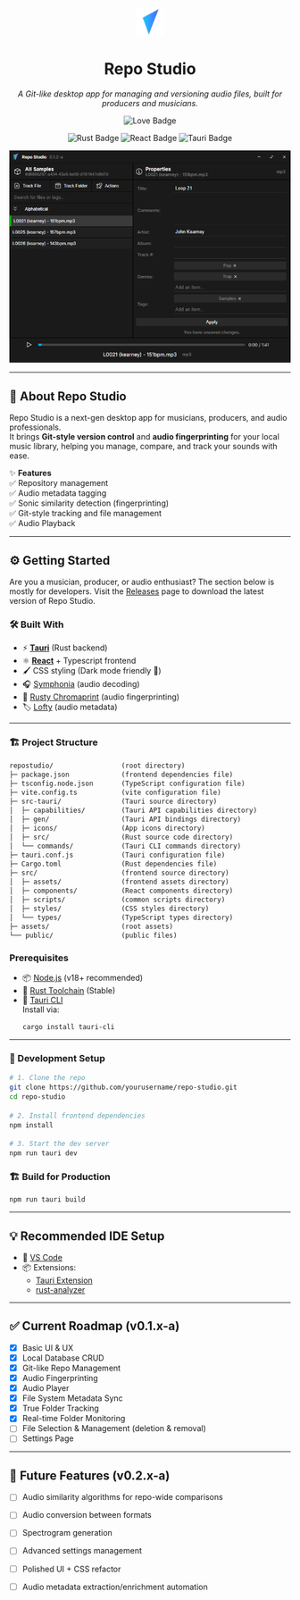 <p align="center">
  <img src="./app-icon.png" alt="Repo Studio Icon" width="50"/>
</p>
<h1 align="center">Repo Studio</h1>
<p align="center"><i>A Git-like desktop app for managing and versioning audio files, built for producers and musicians.</i></p>

<p align="center">
  <img src="https://img.shields.io/badge/Made%20with%20Love-@JohnKearney1-ff69b4?style=for-the-badge" alt="Love Badge">
</p>

<p align="center">
  <img src="https://img.shields.io/badge/Made%20with-Rust-ff0000?style=for-the-badge&logo=rust" alt="Rust Badge">
  <img src="https://img.shields.io/badge/Frontend-React%20-00d8ff?style=for-the-badge&logo=react" alt="React Badge">
  <img src="https://img.shields.io/badge/Backend-Tauri-FFC107?style=for-the-badge&logo=tauri" alt="Tauri Badge">
</p>

<p align="center">
  <img src="./assets/readme1.png" alt="Repo Studio Preview"/>
</p>

---

## 🚀 About Repo Studio

Repo Studio is a next-gen desktop app for musicians, producers, and audio professionals.  
It brings **Git-style version control** and **audio fingerprinting** for your local music library, helping you manage, compare, and track your sounds with ease.

✨ **Features**  
✅ Repository management  
✅ Audio metadata tagging  
✅ Sonic similarity detection (fingerprinting)  
✅ Git-style tracking and file management  
✅ Audio Playback  


---

## ⚙️ Getting Started

Are you a musician, producer, or audio enthusiast? The section below is mostly for developers.
Visit the [Releases](https://github.com/JohnKearney1/repostudio/releases) page to download the latest version of Repo Studio.

### 🛠️ Built With
- ⚡ **[Tauri](https://tauri.app/)** (Rust backend)
- ⚛️ **[React](https://reactjs.org/)** + Typescript frontend
- 🖌️ CSS styling (Dark mode friendly 🖤)
- 🎧 [Symphonia](https://github.com/pdeljanov/Symphonia) (audio decoding)  
- 🧬 [Rusty Chromaprint](https://github.com/acoustid/rusty-chromaprint) (audio fingerprinting)  
- 🏷️ [Lofty](https://github.com/Serial-ATA/lofty-rs) (audio metadata)

---

### 🏗️ Project Structure
```plaintext
repostudio/                 (root directory)
├─ package.json             (frontend dependencies file)
├─ tsconfig.node.json       (TypeScript configuration file)
├─ vite.config.ts           (vite configuration file)
├─ src-tauri/               (Tauri source directory)
│  ├─ capabilities/         (Tauri API capabilities directory)
│  ├─ gen/                  (Tauri API bindings directory)
│  ├─ icons/                (App icons directory)
│  ├─ src/                  (Rust source code directory)
│  └── commands/            (Tauri CLI commands directory)
├─ tauri.conf.js            (Tauri configuration file)
├─ Cargo.toml               (Rust dependencies file)
├─ src/                     (frontend source directory)
│  ├─ assets/               (frontend assets directory)
│  ├─ components/           (React components directory)
│  ├─ scripts/              (common scripts directory)
│  ├─ styles/               (CSS styles directory)
│  └── types/               (TypeScript types directory)
├─ assets/                  (root assets)
└── public/                 (public files)
```

### Prerequisites
- 📦 [Node.js](https://nodejs.org/) (v18+ recommended)
- 🦀 [Rust Toolchain](https://rustup.rs/) (Stable)
- 🔧 [Tauri CLI](https://tauri.app/v1/guides/getting-started/prerequisites/)  
  Install via:  
  ```bash
  cargo install tauri-cli
  ```

---

### 🔨 Development Setup
```bash
# 1. Clone the repo
git clone https://github.com/yourusername/repo-studio.git
cd repo-studio

# 2. Install frontend dependencies
npm install

# 3. Start the dev server
npm run tauri dev
```

### 🏗️ Build for Production
```bash
npm run tauri build
```

---

## 💡 Recommended IDE Setup
- 📝 [VS Code](https://code.visualstudio.com/)
- 📦 Extensions:  
  - [Tauri Extension](https://marketplace.visualstudio.com/items?itemName=tauri-apps.tauri-vscode)  
  - [rust-analyzer](https://marketplace.visualstudio.com/items?itemName=rust-lang.rust-analyzer)

---

## ✅ Current Roadmap (v0.1.x-a)
- [x] Basic UI & UX
- [x] Local Database CRUD
- [x] Git-like Repo Management
- [x] Audio Fingerprinting
- [x] Audio Player
- [x] File System Metadata Sync
- [x] True Folder Tracking  
- [x] Real-time Folder Monitoring
- [ ] File Selection & Management (deletion & removal)
- [ ] Settings Page

---

## 🔮 Future Features (v0.2.x-a)
- [ ] Audio similarity algorithms for repo-wide comparisons  
- [ ] Audio conversion between formats  
- [ ] Spectrogram generation  
- [ ] Advanced settings management  
- [ ] Polished UI + CSS refactor  
- [ ] Audio metadata extraction/enrichment automation  


